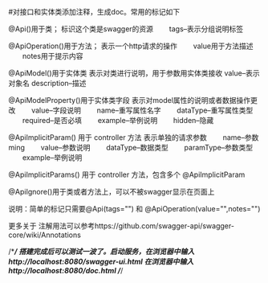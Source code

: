 #对接口和实体类添加注释，生成doc。常用的标记如下

@Api()用于类；
标识这个类是swagger的资源
　　tags–表示分组说明标签

@ApiOperation()用于方法；
表示一个http请求的操作
　　value用于方法描述
　　notes用于提示内容

@ApiModel()用于实体类
表示对类进行说明，用于参数用实体类接收
    value–表示对象名
    description–描述


@ApiModelProperty()用于实体类字段
表示对model属性的说明或者数据操作更改
　　value–字段说明
　　name–重写属性名字
　　dataType–重写属性类型
　　required–是否必填
　　example–举例说明
　　hidden–隐藏


@ApiImplicitParam() 用于 controller 方法
表示单独的请求参数
　　name–参数ming
　　value–参数说明
　　dataType–数据类型
　　paramType–参数类型
　　example–举例说明

@ApiImplicitParams() 用于 controller 方法，包含多个 @ApiImplicitParam


@ApiIgnore()用于类或者方法上，可以不被swagger显示在页面上

说明：简单的标记只需要@Api(tags="") 和 @ApiOperation(value="",notes="")


更多关于 注解用法可以参考https://github.com/swagger-api/swagger-core/wiki/Annotations

/************************************************************/
搭建完成后可以测试一波了。启动服务，在浏览器中输入 http://localhost:8080/swagger-ui.html
在浏览器中输入 http://localhost:8080/doc.html
/***********************************************************/

